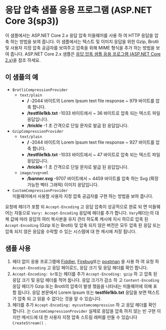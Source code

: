 # <a name="response-compression-sample-application-aspnet-core-3x"></a>응답 압축 샘플 응용 프로그램 (ASP.NET Core 3(sp3))

이 샘플에서는 ASP.NET Core 2.x 응답 압축 미들웨어를 사용 하 여 HTTP 응답을 압축 하는 방법을 보여 줍니다. 이 샘플에서는 텍스트 및 이미지 응답을 위한 Gzip, Brotli 및 사용자 지정 압축 공급자를 보여주고 압축을 위해 MIME 형식을 추가 하는 방법을 보여 줍니다. ASP.NET Core 2.x 샘플은 [응답 압축 샘플 응용 프로그램 (ASP.NET Core 2.x)](https://github.com/dotnet/AspNetCore.Docs/tree/main/aspnetcore/performance/response-compression/samples/2.x)을 참조 하세요.

## <a name="examples-in-this-sample"></a>이 샘플의 예

* `BrotliCompressionProvider`
  * `text/plain`
    * **/** -2044 바이트의 Lorem Ipsum text file response ~ 979 바이트를 압축 합니다.
    * **/testfile1kb.txt** -1033 바이트에서 ~ 36 바이트로 압축 되는 텍스트 파일 응답입니다.
    * **/trickle** -1 초 간격으로 단일 문자로 발급 된 응답입니다.
* `GzipCompressionProvider`
  * `text/plain`
    * **/** -2044 바이트의 Lorem Ipsum text file response ~ 927 바이트를 압축 합니다.
    * **/testfile1kb.txt** -1033 바이트에서 ~ 47 바이트로 압축 되는 텍스트 파일 응답입니다.
    * **/trickle** -1 초 간격으로 단일 문자로 발급 된 응답입니다.
  * `image/svg+xml`
    * **/banner.svg** -9707 바이트에서 ~ 4459 바이트를 압축 하는 Svg (확장 가능한 벡터 그래픽) 이미지 응답입니다.
* `CustomCompressionProvider`<br>미들웨어에서 사용할 사용자 지정 압축 공급자를 구현 하는 방법을 보여 줍니다.

요청에 헤더가 포함 되 `Accept-Encoding` 고 응답 압축이 성공적으로 완료 되 면 미들웨어는 자동으로 `Vary: Accept-Encoding` 응답에 헤더를 추가 합니다. `Vary`헤더는의 대체 값에 따라 응답의 여러 복사본을 유지 관리 하도록 캐시에 지시 하므로 압축 된 `Accept-Encoding` (Gzip 또는 Brotli) 및 압축 되지 않은 버전은 모두 압축 된 응답 또는 압축 되지 않은 응답을 수락할 수 있는 시스템에 대 한 캐시에 저장 됩니다.

## <a name="use-the-sample"></a>샘플 사용

1. 헤더 없이 응용 프로그램에 [Fiddler](https://www.telerik.com/fiddler), [Firebug](https://getfirebug.com/)또는 [postman](https://www.getpostman.com/) 을 사용 하 여 요청 하 `Accept-Encoding` 고 응답 페이로드, 응답 크기 및 응답 헤더를 확인 합니다.
1. `Accept-Encoding: br`또는 헤더를 추가 `Accept-Encoding: gzip` 하 고 압축 된 응답 크기 및 응답 헤더를 적어 둡니다. 응답 크기가 감소 하 고 `Content-Encoding` 응답 헤더가 Gzip 또는 Brotli의 압축이 발생 했음을 나타내는 미들웨어에 의해 포함 됩니다. 응답 본문에서 Lorem Ipsum 또는 **testfile1kb.txt** 응답을 보면 텍스트가 압축 되 고 읽을 수 없다는 것을 알 수 있습니다.
1. 헤더를 추가 `Accept-Encoding: mycustomcompression` 하 고 응답 헤더를 확인 합니다. 는 `CustomCompressionProvider` 실제로 응답을 압축 하지 않는 빈 구현 이지만 메서드에 대 한 사용자 지정 압축 스트림 래퍼를 만들 수 있습니다 `CreateStream()` .
